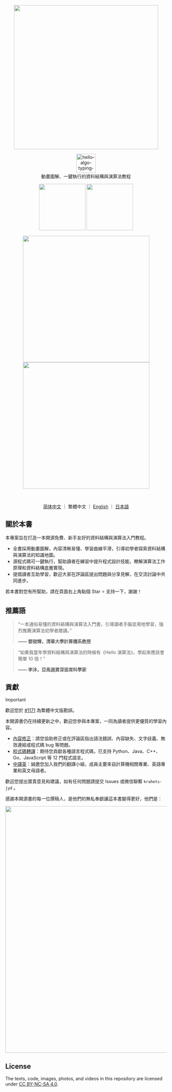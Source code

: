 <p align="center">
  <a href="https://www.hello-algo.com/">
    <img src="https://www.hello-algo.com/index.assets/hello_algo_header.png" width="450"></a>
</p>

<p align="center">
  <img style="height: 60px;" src="https://readme-typing-svg.demolab.com/?font=Noto+Sans+SC&weight=400&duration=3500&pause=2000&color=21C8B8&center=true&vCenter=true&random=false&width=200&lines=Hello%2C+%E6%BC%94%E7%AE%97%E6%B3%95+!" alt="hello-algo-typing-svg" />
  </br>
  動畫圖解、一鍵執行的資料結構與演算法教程
</p>

<p align="center">
  <a href="https://www.hello-algo.com/zh-hant/">
    <img src="https://www.hello-algo.com/zh-hant/index.assets/btn_read_online_dark.svg" width="145"></a>
  <a href="https://github.com/krahets/hello-algo/releases">
    <img src="https://www.hello-algo.com/zh-hant/index.assets/btn_download_pdf_dark.svg" width="145"></a>
</p>

<p align="center">
  <img src="https://www.hello-algo.com/index.assets/animation.gif" width="395">
  <img src="https://www.hello-algo.com/index.assets/running_code.gif" width="395">
</p>

<p align="center">
  <img src="https://img.shields.io/badge/Python-snow?logo=python&logoColor=3776AB" alt="" />
  <img src="https://img.shields.io/badge/Java-snow?logo=coffeescript&logoColor=FC4C02" alt="" />
  <img src="https://img.shields.io/badge/C%2B%2B-snow?logo=c%2B%2B&logoColor=00599C" alt="" />
  <img src="https://img.shields.io/badge/C-snow?logo=c&logoColor=A8B9CC" alt="" />
  <img src="https://img.shields.io/badge/C%23-snow?logo=csharp&logoColor=512BD4" alt="" />
  <img src="https://img.shields.io/badge/JavaScript-snow?logo=javascript&logoColor=E9CE30" alt="" />
  <img src="https://img.shields.io/badge/Go-snow?logo=go&logoColor=00ADD8" alt="" />
  <img src="https://img.shields.io/badge/Swift-snow?logo=swift&logoColor=F05138" alt="" />
  <img src="https://img.shields.io/badge/Rust-snow?logo=rust&logoColor=000000" alt="" />
  <img src="https://img.shields.io/badge/Ruby-snow?logo=ruby&logoColor=CC342D" alt="" />
  <img src="https://img.shields.io/badge/Kotlin-snow?logo=kotlin&logoColor=7F52FF" alt="" />
  <img src="https://img.shields.io/badge/TypeScript-snow?logo=typescript&logoColor=3178C6" alt="" />
  <img src="https://img.shields.io/badge/Dart-snow?logo=dart&logoColor=0175C2" alt="" />
</p>

<p align="center">
  <a href="https://github.com/krahets/hello-algo">简体中文</a>
  ｜
  繁體中文
  ｜
  <a href="https://github.com/krahets/hello-algo/blob/main/en/README.md">English</a>
  ｜
  <a href="https://github.com/krahets/hello-algo/blob/main/ja/README.md">日本語</a>
</p>

## 關於本書

本專案旨在打造一本開源免費、新手友好的資料結構與演算法入門教程。

- 全書採用動畫圖解，內容清晰易懂、學習曲線平滑，引導初學者探索資料結構與演算法的知識地圖。
- 源程式碼可一鍵執行，幫助讀者在練習中提升程式設計技能，瞭解演算法工作原理和資料結構底層實現。
- 提倡讀者互助學習，歡迎大家在評論區提出問題與分享見解，在交流討論中共同進步。

若本書對您有所幫助，請在頁面右上角點個 Star :star: 支持一下，謝謝！

## 推薦語

> “一本通俗易懂的資料結構與演算法入門書，引導讀者手腦並用地學習，強烈推薦演算法初學者閱讀。”
>
> **—— 鄧俊輝，清華大學計算機系教授**

> “如果我當年學資料結構與演算法的時候有《Hello 演算法》，學起來應該會簡單 10 倍！”
>
> **—— 李沐，亞馬遜資深首席科學家**

## 貢獻

> [!Important]
>
> 歡迎您於 [#1171](https://github.com/krahets/hello-algo/issues/1171) 為繁體中文版勘誤。

本開源書仍在持續更新之中，歡迎您參與本專案，一同為讀者提供更優質的學習內容。

- [內容修正](https://www.hello-algo.com/chapter_appendix/contribution/)：請您協助修正或在評論區指出語法錯誤、內容缺失、文字歧義、無效連結或程式碼 bug 等問題。
- [程式碼轉譯](https://github.com/krahets/hello-algo/issues/15)：期待您貢獻各種語言程式碼，已支持 Python、Java、C++、Go、JavaScript 等 12 門程式語言。
- [中譯英](https://github.com/krahets/hello-algo/issues/914)：誠邀您加入我們的翻譯小組，成員主要來自計算機相關專業、英語專業和英文母語者。

歡迎您提出寶貴意見和建議，如有任何問題請提交 Issues 或微信聯繫 `krahets-jyd` 。

感謝本開源書的每一位撰稿人，是他們的無私奉獻讓這本書變得更好，他們是：

<p align="left">
    <a href="https://github.com/krahets/hello-algo/graphs/contributors">
        <img width="770" src="https://contrib.rocks/image?repo=krahets/hello-algo&max=300&columns=16" />
    </a>
</p>

## License

The texts, code, images, photos, and videos in this repository are licensed under [CC BY-NC-SA 4.0](https://creativecommons.org/licenses/by-nc-sa/4.0/).
